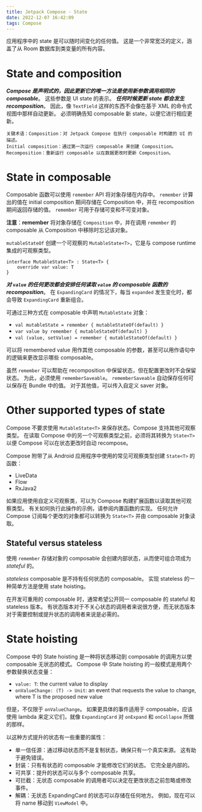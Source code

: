 ```yaml
---
title: Jetpack Compose - State
date: 2022-12-07 16:42:09
tags: Compose
---
```


应用程序中的 state 是可以随时间变化的任何值。 这是一个非常宽泛的定义，涵盖了从 Room 数据库到类变量的所有内容。

# State and composition
**_Compose 是声明式的，因此更新它的唯一方法是使用新参数调用相同的 composable_**。 这些参数是 UI state 的表示。 
_**任何时候更新 state 都会发生 recomposition**_。 因此，像 `TextField` 这样的东西不会像在基于 XML 的命令式视图中那样自动更新。 
必须明确告知 composable 新 state，以便它进行相应更新。

    关键术语：Composition：对 Jetpack Compose 在执行 composable 时构建的 UI 的描述。  
    Initial composition：通过第一次运行 composable 来创建 Composition。  
    Recomposition：重新运行 composable 以在数据更改时更新 Composition。


# State in composable
Composable 函数可以使用 `remember` API 将对象存储在内存中。 `remember` 计算出的值在 initial composition 期间存储在 Composition 中，并在 recomposition 期间返回存储的值。 `remember` 可用于存储可变和不可变对象。

**注意**：**remember** 将对象存储在 `Composition` 中，并在调用 `remember` 的 composable 从 Composition 中移除时忘记该对象。

`mutableStateOf` 创建一个可观察的 `MutableState<T>`，它是与 compose runtime 集成的可观察类型。
```
interface MutableState<T> : State<T> {
    override var value: T
}
```
_**对 `value` 的任何更改都会安排任何读取 `value` 的 composable 函数的 recomposition**_。 
在 `ExpandingCard` 的情况下，每当 `expanded` 发生变化时，都会导致 `ExpandingCard` 重新组合。

可通过三种方式在 composable 中声明 `MutableState` 对象：
* `val mutableState = remember { mutableStateOf(default) }`
* `var value by remember { mutableStateOf(default) }`
* `val (value, setValue) = remember { mutableStateOf(default) }`

可以将 remembered value 用作其他 composable 的参数，甚至可以用作语句中的逻辑来更改显示哪些 composable。 

虽然 `remember` 可以帮助在 recomposition 中保留状态，但在配置更改时不会保留状态。 为此，必须使用 `rememberSaveable`。 
`rememberSaveable` 自动保存任何可以保存在 Bundle 中的值。 对于其他值，可以传入自定义 saver 对象。


# Other supported types of state
Compose 不要求使用 `MutableState<T>` 来保存状态。Compose 支持其他可观察类型。 在读取 Compose 中的另一个可观察类型之前，必须将其转换为 `State<T>` 以便 Compose 可以在状态更改时自动 recompose。

Compose 附带了从 Android 应用程序中使用的常见可观察类型创建 `State<T>` 的函数：
* LiveData
* Flow
* RxJava2

如果应用使用自定义可观察类，可以为 Compose 构建扩展函数以读取其他可观察类型。 有关如何执行此操作的示例，请参阅内置函数的实现。 
任何允许 Compose 订阅每个更改的对象都可以转换为 `State<T>` 并由 composable 对象读取。

## Stateful versus stateless
使用 `remember` 存储对象的 composable 会创建内部状态，从而使可组合项成为 _stateful_ 的。

_stateless_ composable 是不持有任何状态的 composable。 实现 stateless 的一种简单方法是使用 state hoisting。

在开发可重用的 composable 时，通常希望公开同一 composable 的 stateful 和 stateless 版本。 有状态版本对于不关心状态的调用者来说很方便，而无状态版本对于需要控制或提升状态的调用者来说是必需的。


# State hoisting
Compose 中的 State hoisting 是一种将状态移动到 composable 的调用方以使 composable 无状态的模式。 
Compose 中 State hoisting 的一般模式是用两个参数替换状态变量：
* `value: T`: the current value to display
* `onValueChange: (T) -> Unit`: an event that requests the value to change, where T is the proposed new value

但是，不仅限于 `onValueChange`。 如果更具体的事件适用于 composable，应该使用 lambda 来定义它们，就像 `ExpandingCard` 对 `onExpand` 和 `onCollapse` 所做的那样。

以这种方式提升的状态有一些重要的属性：
* 单一信任源：通过移动状态而不是复制状态，确保只有一个真实来源。 这有助于避免错误。
* 封装：只有有状态的 composable 才能修改它们的状态。 它完全是内部的。
* 可共享：提升的状态可以与多个 composable 共享。
* 可拦截：无状态 composable 的调用者可以决定在更改状态之前忽略或修改事件。
* 解耦：无状态 ExpandingCard 的状态可以存储在任何地方。 例如，现在可以将 name 移动到 `ViewModel` 中。





